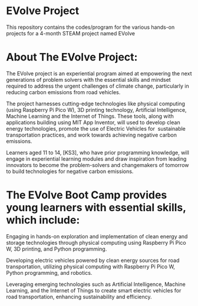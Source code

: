 # EVolve Project


This repository contains the codes/program for the various hands-on projects for a 4-month STEAM project named EVolve

# About The EVolve Project:

The EVolve project is an experiential program aimed at empowering the next generations of problem solvers with the essential skills and mindset required to address the urgent challenges of climate change, particularly in reducing carbon emissions from road vehicles. 

The project harnesses cutting-edge technologies like physical computing (using Raspberry Pi Pico W), 3D printing technology, Artificial Intelligence, Machine Learning and the Internet of Things. These tools, along with applications building using MIT App Inventor, will used to develop clean energy technologies, promote the use of Electric Vehicles for  sustainable transportation practices, and work towards achieving negative carbon emissions.

Learners aged 11 to 14, [KS3], who have prior programming knowledge, will engage in experiential learning modules and draw inspiration from leading innovators to become the problem-solvers and changemakers of tomorrow to build technologies for negative carbon emissions.


# The EVolve Boot Camp provides young learners with essential skills, which include:

Engaging in hands-on exploration and implementation of clean energy and storage technologies through physical computing using Raspberry Pi Pico W, 3D printing, and Python programming.

Developing electric vehicles powered by clean energy sources for road transportation, utilizing physical computing with Raspberry Pi Pico W, Python programming, and robotics.

Leveraging emerging technologies such as Artificial Intelligence, Machine Learning, and the Internet of Things to create smart electric vehicles for road transportation, enhancing sustainability and efficiency.

